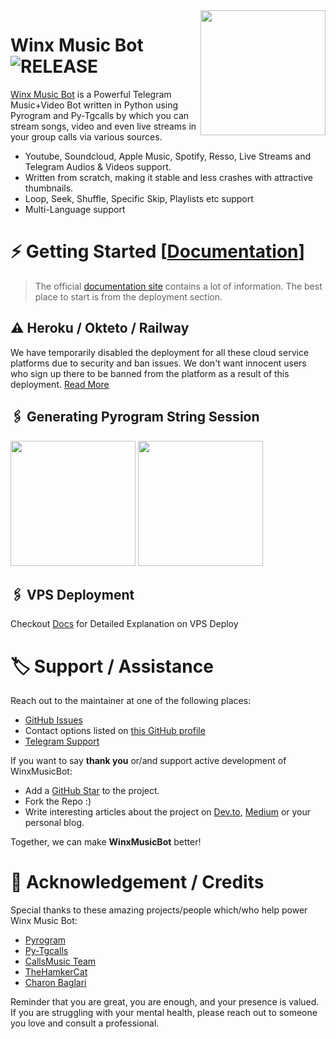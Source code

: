 <img src="https://telegra.ph/file/4bbfc8edc21183f0fafcd.jpg" align="right" width="200" height="200"/>

# Winx Music Bot <img src="https://img.shields.io/github/v/release/TeamWinx/WinxMusicBot?color=black&logo=github&logoColor=black&style=social" alt="RELEASE">

[Winx Music Bot](https://github.com/gabrielmaialva33/winx-music-bot) is a Powerful Telegram Music+Video Bot written in Python using Pyrogram and Py-Tgcalls by which you can stream songs, video and even live streams in your group calls via various sources.

* Youtube, Soundcloud, Apple Music, Spotify, Resso, Live Streams and Telegram Audios & Videos support.
* Written from scratch, making it stable and less crashes with attractive thumbnails.
* Loop, Seek, Shuffle, Specific Skip, Playlists etc support
* Multi-Language support


# ⚡️ Getting Started [[Documentation](https://notreallyshikhar.gitbook.io/Winxmusicbot/)]

> The official [documentation site](https://notreallyshikhar.gitbook.io/Winxmusicbot/) contains a lot of information. The best place to start is from the deployment section.

## ⚠️ Heroku / Okteto / Railway

We have temporarily disabled the deployment for  all these cloud service platforms due to security and ban issues. We don't want innocent users who sign up there to be banned from the platform as a result of this deployment. [Read More](https://t.me/TheWinx/2541)

## 🖇 Generating Pyrogram String Session

<p>
<a href="https://replit.com/@NotReallyShikhar/Winx-Music-String-Gen"><img src="https://img.shields.io/badge/Generate%20On%20Repl-blueviolet?style=for-the-badge&logo=appveyor" width="200""/></a>
<a href="https://t.me/WinxStringBot"><img src="https://img.shields.io/badge/TG%20String%20Gen%20Bot-blueviolet?style=for-the-badge&logo=appveyor" width="200""/></a>
</p>

## 🖇 VPS Deployment

Checkout [Docs](https://notreallyshikhar.gitbook.io/Winxmusicbot/deployment/local-hosting-or-vps) for Detailed Explanation on VPS Deploy


# 🏷 Support / Assistance

Reach out to the maintainer at one of the following places:

- [GitHub Issues](https://github.com/gabrielmaialva33/winx-music-bot/issues/new?assignees=&labels=question&template=SUPPORT_QUESTION.md&title=support%3A+)
- Contact options listed on [this GitHub profile](https://github.com/gabrielmaialva33)
- [Telegram Support](https://t.me/WinxSupport)

If you want to say **thank you** or/and support active development of WinxMusicBot:

- Add a [GitHub Star](https://github.com/gabrielmaialva33/winx-music-bot) to the project.
- Fork the Repo :)
- Write interesting articles about the project on [Dev.to](https://dev.to/), [Medium](https://medium.com/) or your personal blog.

Together, we can make **WinxMusicBot** better!
# 📑 Acknowledgement / Credits

Special thanks to these amazing projects/people which/who help power Winx Music Bot:

- [Pyrogram](https://github.com/pyrogram/pyrogram)
- [Py-Tgcalls](https://github.com/pytgcalls/pytgcalls)
- [CallsMusic Team](https://github.com/Callsmusic)
- [TheHamkerCat](https://github.com/TheHamkerCat)
- [Charon Baglari](https://github.com/XCBv021)


Reminder that you are great, you are enough, and your presence is valued. If you are struggling with your mental health, please reach out to someone you love and consult a professional.
